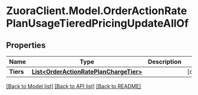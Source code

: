 # ZuoraClient.Model.OrderActionRatePlanUsageTieredPricingUpdateAllOf

## Properties

Name | Type | Description | Notes
------------ | ------------- | ------------- | -------------
**Tiers** | [**List&lt;OrderActionRatePlanChargeTier&gt;**](OrderActionRatePlanChargeTier.md) |  | [optional] 

[[Back to Model list]](../README.md#documentation-for-models) [[Back to API list]](../README.md#documentation-for-api-endpoints) [[Back to README]](../README.md)

